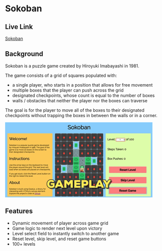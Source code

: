 # Sokoban

## Live Link

[Sokoban](https://paskhaver.github.io/sokoban/)

## Background

Sokoban is a puzzle game created by Hiroyuki Imabayashi
in 1981.

The game consists of a grid of squares populated with:

- a single player, who starts in a position that allows for free movement
- multiple boxes that the player can push across the grid
- designated checkpoints, whose count is equal to the number of boxes
- walls / obstacles that neither the player nor the boxes can traverse

The goal is for the player to move all of the boxes to their
designated checkpoints without trapping the boxes in between
the walls or in a corner.

![Sokoban Gameplay](./screenshots/gameplay.gif)

## Features
- Dynamic movement of player across game grid
- Game logic to render next level upon victory
- Level select field to instantly switch to another game
- Reset level, skip level, and reset game buttons
- 100+ levels
